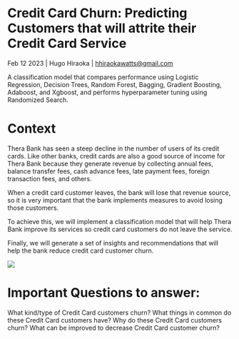 # Credit Card Churn: Predicting Customers that will attrite their Credit Card Service

Feb 12 2023 | Hugo Hiraoka | <hhiraokawatts@gmail.com>

A classification model that compares performance using Logistic Regression, Decision Trees, Random Forest, Bagging, Gradient Boosting, Adaboost, and Xgboost, and performs hyperparameter tuning using Randomized Search. 

# Context

Thera Bank has seen a steep decline in the number of users of its credit cards. Like other banks, credit cards are also a good source of income for Thera Bank because they generate revenue by collecting annual fees, balance transfer fees, cash advance fees, late payment fees, foreign transaction fees, and others.

When a credit card customer leaves, the bank will lose that revenue source, so it is very important that the bank implements measures to avoid losing those customers.

To achieve this, we will implement a classification model that will help Thera Bank improve its services so credit card customers do not leave the service.

Finally, we will generate a set of insights and recommendations that will help the bank reduce credit card customer churn.

![](https://i.imgur.com/Qja2ejj.jpg)

# Important Questions to answer:

What kind/type of Credit Card customers churn?
What things in common do these Credit Card customers have?
Why do these Credit Card customers churn?
What can be improved to decrease Credit Card customer churn?
